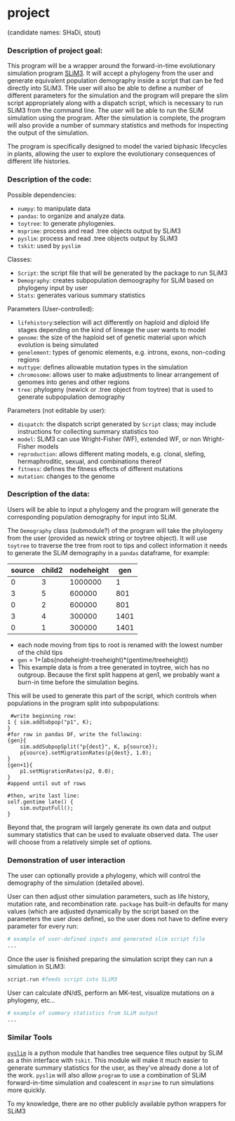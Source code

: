 
# project
(candidate names: SHaDi, stout) 

### Description of project goal:
This program will be a wrapper around the forward-in-time evolutionary simulation program [SLiM3](https://messerlab.org/slim/). It will accept a phylogeny from the user and generate equivalent population demography inside a script that can be fed directly into SLiM3. THe user will also be able to define a number of different parameters for the simulation and the program will prepare the slim script appropriately along with a dispatch script, which is necessary to run SLiM3 from the command line. The user will be able to run the SLiM simulation using the program. After the simulation is complete, the program will also provide a number of summary statistics and methods for inspecting the output of the simulation. 

The program is specifically designed to model the varied biphasic lifecycles in plants, allowing the user to explore the evolutionary consequences of different life histories. 


### Description of the code:
Possible dependencies:
* `numpy`: to manipulate data
* `pandas`: to organize and analyze data.
* `toytree`: to generate phylogenies.
* `msprime`: process and read .tree objects output by SLiM3
* `pyslim`: process and read .tree objects output by SLiM3
* `tskit`: used by `pyslim`


Classes:
- `Script`: the script file that will be generated by the package to run SLiM3
- `Demography`: creates subpopulation demoography for SLiM based on phylogeny input by user
- `Stats`: generates various summary statistics

Parameters (User-controlled):
- `lifehistory`:selection will act differently on haploid and diploid life stages depending on the kind of lineage the user wants to model
- `genome`: the size of the haploid set of genetic material upon which evolution is being simulated
- `genelement`: types of genomic elements, e.g. introns, exons, non-coding regions
- `muttype`: defines allowable mutation types in the simulation
- `chromosome`: allows user to make adjustments to linear arrangement of genomes into genes and other regions
- `tree`: phylogeny (newick or .tree object from toytree) that is used to generate subpopulation demography

Parameters (not editable by user):
- `dispatch`: the dispatch script generated by `Script` class; may include instructions for collecting summary statistics too
- `model`: SLiM3 can use Wright-Fisher (WF), extended WF, or non Wright-Fisher models
- `reproduction`: allows different mating models, e.g. clonal, slefing, hermaphroditic, sexual, and combinations thereof
- `fitness`: defines the fitness effects of different mutations
- `mutation`: changes to the genome


### Description of the data:
Users will be able to input a phylogeny and the program will generate the corresponding population demography for input into SLiM. 

The `Demography` class (submodule?) of the program will take the phylogeny from the user (provided as newick string or toytree object). It will use `toytree` to traverse the tree from root to tips and collect information it needs to generate the SLiM demography in a `pandas` dataframe, for example:

| source    | child2    | nodeheight| gen       |
| --------- | --------- | --------- | --------- |
| 0         | 3         | 1000000   | 1         |
| 3         | 5         | 600000    | 801       |
| 0         | 2         | 600000    | 801       |
| 3         | 4         | 300000    | 1401      |
| 0         | 1         | 300000    | 1401      |
 
- each node moving from tips to root is renamed with the lowest number of the child tips
- `gen` = 1+(abs(nodeheight-treeheight)*(gentime/treeheight))
- This example data is from a tree generated in toytree, wich has no outgroup. Because the first split happens at gen1, we probably want a burn-in time before the simulation begins. 

 This will be used to generate this part of the script, which controls when populations in the program split into subpopulations:

```
 #write beginning row:
1 { sim.addSubpop("p1", K); 
}
#for row in pandas DF, write the following:
{gen}{
    sim.addSubpopSplit("p{dest}", K, p{source});
    p{source}.setMigrationRates(p{dest}, 1.0);
}
{gen+1}{
    p1.setMigrationRates(p2, 0.0);
}
#append until out of rows

#then, write last line:
self.gentime late() { 
    sim.outputFull(); 
}
```

Beyond that, the program will largely generate its own data and output summary statistics that can be used to evaluate observed data. The user will choose from a relatively simple set of options.


### Demonstration of user interaction
The user can optionally provide a phylogeny, which will control the demography of the simulation (detailed above).

User can then adjust other simulation parameters, such as life history, mutation rate, and recombination rate. `package` has built-in defaults for many values (which are adjusted dynamically by the script based on the parameters the user *does* define), so the user does not have to define every parameter for every run:
```python
# example of user-defined inputs and generated slim script file
...
```

Once the user is finished preparing the simulation script they can run a simulation in SLiM3:
```python
script.run #feeds script into SLiM3
```

User can calculate dN/dS, perform an MK-test, visualize mutations on a phylogeny, etc...
```python
# example of summary statistics from SLiM output
...
```

### Similar Tools
[`pyslim`](https://github.com/tskit-dev/pyslim) is a python module that handles tree sequence files output by SLiM as a thin interface with `tskit`. This module will make it much easier to generate summary statistics for the user, as they've already done a lot of the work. `pyslim` will also allow `program` to use a combination of SLiM forward-in-time simulation and coalescent in `msprime` to run simulations more quickly. 

To my knowledge, there are no other publicly available python wrappers for SLiM3
